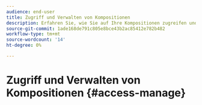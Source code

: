 ```yaml
---
audience: end-user
title: Zugriff und Verwalten von Kompositionen
description: Erfahren Sie, wie Sie auf Ihre Kompositionen zugreifen und sie verwalten können.
source-git-commit: 1ade168de791c805e8bce43b2ac85412e782b482
workflow-type: tm+mt
source-wordcount: '14'
ht-degree: 0%

---
```



# Zugriff und Verwalten von Kompositionen {#access-manage}


